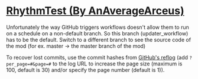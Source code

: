 # [RhythmTest (By AnAverageArceus)](https://github.com/AnAverageArceus/RhythmTest)

Unfortunately the way GitHub triggers workflows doesn't allow them to run on a schedule on a non-default branch. So this branch (updater_workflow) has to be the default. Switch to a different branch to see the source code of the mod (for ex. master -> the master branch of the mod)

To recover lost commits, use the commit hashes from [GitHub's reflog](https://api.github.com/repos/KtaneModules/RhythmTest-AnAverageArceus/events) (add `?per_page=#&page=#` to the log URL to increase the page size (maximum is 100, default is 30) and/or specify the page number (default is 1)).
